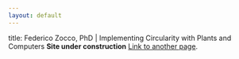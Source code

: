```yaml
---
layout: default
---
```


title: Federico Zocco, PhD | Implementing Circularity with Plants and Computers
**Site under construction**
[Link to another page](./another-page.html).
